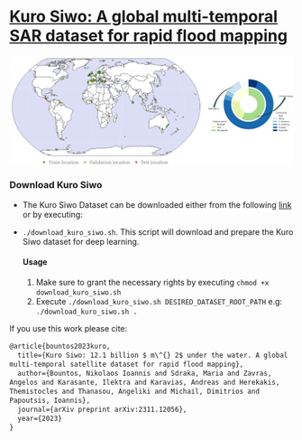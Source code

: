 # [Kuro Siwo: A global multi-temporal SAR dataset for rapid flood mapping](https://arxiv.org/abs/2311.12056) 

![Kuro Siwo](imgs/kuro_spatial.png)
### Download Kuro Siwo
- The Kuro Siwo Dataset can be downloaded either from the following [link](https://www.dropbox.com/scl/fo/nkqaa9se5zl3yng4bdai4/h?rlkey=bro222cvgu4lo3b4towo6gbmm&dl=0) or by executing:


- ```./download_kuro_siwo.sh```. This script will download and prepare the Kuro Siwo dataset for deep learning.

    #### Usage 

    1. Make sure to grant the necessary rights by executing `chmod +x download_kuro_siwo.sh`
    2. Execute `./download_kuro_siwo.sh DESIRED_DATASET_ROOT_PATH` e.g: `./download_kuro_siwo.sh .`
   
If you use this work please cite:
```
@article{bountos2023kuro,
  title={Kuro Siwo: 12.1 billion $ m\^{} 2$ under the water. A global multi-temporal satellite dataset for rapid flood mapping},
  author={Bountos, Nikolaos Ioannis and Sdraka, Maria and Zavras, Angelos and Karasante, Ilektra and Karavias, Andreas and Herekakis, Themistocles and Thanasou, Angeliki and Michail, Dimitrios and Papoutsis, Ioannis},
  journal={arXiv preprint arXiv:2311.12056},
  year={2023}
}
```
